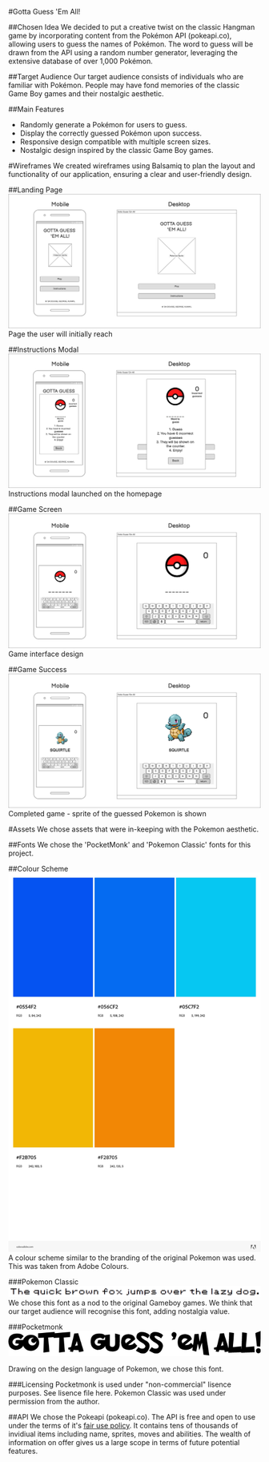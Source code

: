 #Gotta Guess 'Em All!

##Chosen Idea
We decided to put a creative twist on the classic Hangman game by incorporating content from the Pokémon API (pokeapi.co), allowing users to guess the names of Pokémon. The word to guess will be drawn from the API using a random number generator, leveraging the extensive database of over 1,000 Pokémon. 

##Target Audience
Our target audience consists of individuals who are familiar with Pokémon. People may have fond memories of the classic Game Boy games and their nostalgic aesthetic.

##Main Features
- Randomly generate a Pokémon for users to guess.  
- Display the correctly guessed Pokémon upon success.  
- Responsive design compatible with multiple screen sizes.  
- Nostalgic design inspired by the classic Game Boy games.

#Wireframes
We created wireframes using Balsamiq to plan the layout and functionality of our application, ensuring a clear and user-friendly design.

##Landing Page
![wireframe of the landing page](assets/images/Homepage.png)
Page the user will initially reach

##Instructions Modal
![wireframe of the instructions modal on the homepage](assets/images/Instructions.png)
Instructions modal launched on the homepage

##Game Screen
![layout of the interface when the user is playing the game](assets/images/Game-Guessing.png)
Game interface design

##Game Success
![wireframe showing the screen with a completed answer](assets/images/Game-Success.png)
Completed game - sprite of the guessed Pokemon is shown

#Assets
We chose assets that were in-keeping with the Pokemon aesthetic.

##Fonts
We chose the 'PocketMonk' and 'Pokemon Classic' fonts for this project. 

##Colour Scheme
![picture showing swatch of colour scheme. similar to Pokemon colours](assets/images/color_scheme.jpeg)
A colour scheme similar to the branding of the original Pokemon was used. This was taken from Adobe Colours.

###Pokemon Classic
![preview of the pokemon classic font](assets/images/Pokemon_Classic_preview.png)
We chose this font as a nod to the original Gameboy games. We think that our target audience will recognise this font, adding nostalgia value.

###Pocketmonk
![preview of the Pocketmonk font - similar to the original Pokemon logo typeface](assets/images/PocketMonk_preview.png)

Drawing on the design language of Pokemon, we chose this font.

###Licensing
Pocketmonk is used under "non-commercial" lisence purposes. See lisence file <a src="assets/images/font_license.pdf">here.<a/>
Pokemon Classic was used under permission from the author.

##API
We chose the Pokeapi (pokeapi.co). The API is free and open to use under the terms of it's <a href="https://pokeapi.co/docs/v2">fair use policy</a>. It contains tens of thousands of invidiual items including name, sprites, moves and abilities. The wealth of information on offer gives us a large scope in terms of future potential features.


